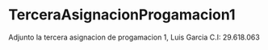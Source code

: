 # TerceraAsignacionProgamacion1
Adjunto la tercera asignacion de progamacion 1, Luis Garcia C.I: 29.618.063
